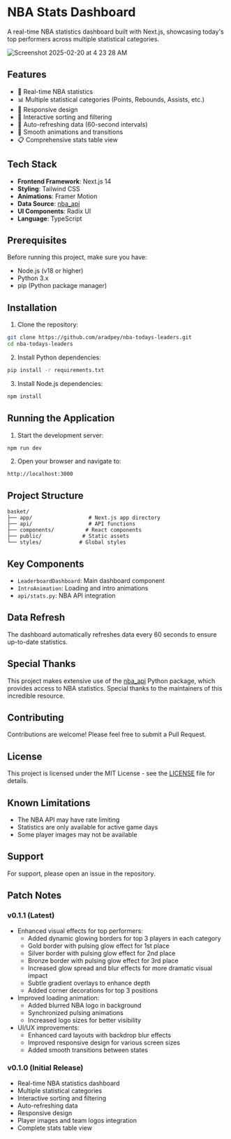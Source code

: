 # NBA Stats Dashboard

A real-time NBA statistics dashboard built with Next.js, showcasing today's top performers across multiple statistical categories.

![Screenshot 2025-02-20 at 4 23 28 AM](https://github.com/user-attachments/assets/fe410d8f-4180-4931-ad92-2ff7cc01cbfb)

## Features

- 🏀 Real-time NBA statistics
- 📊 Multiple statistical categories (Points, Rebounds, Assists, etc.)
- 📱 Responsive design
- 🎯 Interactive sorting and filtering
- 🔄 Auto-refreshing data (60-second intervals)
- 💫 Smooth animations and transitions
- 📋 Comprehensive stats table view

## Tech Stack

- **Frontend Framework**: Next.js 14
- **Styling**: Tailwind CSS
- **Animations**: Framer Motion
- **Data Source**: [nba_api](https://github.com/swar/nba_api)
- **UI Components**: Radix UI
- **Language**: TypeScript

## Prerequisites

Before running this project, make sure you have:

- Node.js (v18 or higher)
- Python 3.x
- pip (Python package manager)

## Installation

1. Clone the repository:

```bash
git clone https://github.com/aradpey/nba-todays-leaders.git
cd nba-todays-leaders
```

2. Install Python dependencies:

```bash
pip install -r requirements.txt
```

3. Install Node.js dependencies:

```bash
npm install
```

## Running the Application

1. Start the development server:

```bash
npm run dev
```

2. Open your browser and navigate to:

```
http://localhost:3000
```

## Project Structure

```
basket/
├── app/                  # Next.js app directory
├── api/                  # API functions
├── components/          # React components
├── public/             # Static assets
└── styles/            # Global styles
```

## Key Components

- `LeaderboardDashboard`: Main dashboard component
- `IntroAnimation`: Loading and intro animations
- `api/stats.py`: NBA API integration

## Data Refresh

The dashboard automatically refreshes data every 60 seconds to ensure up-to-date statistics.

## Special Thanks

This project makes extensive use of the [nba_api](https://github.com/swar/nba_api) Python package, which provides access to NBA statistics. Special thanks to the maintainers of this incredible resource.

## Contributing

Contributions are welcome! Please feel free to submit a Pull Request.

## License

This project is licensed under the MIT License - see the [LICENSE](LICENSE) file for details.

## Known Limitations

- The NBA API may have rate limiting
- Statistics are only available for active game days
- Some player images may not be available

## Support

For support, please open an issue in the repository.

## Patch Notes

### v0.1.1 (Latest)

- Enhanced visual effects for top performers:
  - Added dynamic glowing borders for top 3 players in each category
  - Gold border with pulsing glow effect for 1st place
  - Silver border with pulsing glow effect for 2nd place
  - Bronze border with pulsing glow effect for 3rd place
  - Increased glow spread and blur effects for more dramatic visual impact
  - Subtle gradient overlays to enhance depth
  - Added corner decorations for top 3 positions
- Improved loading animation:
  - Added blurred NBA logo in background
  - Synchronized pulsing animations
  - Increased logo sizes for better visibility
- UI/UX improvements:
  - Enhanced card layouts with backdrop blur effects
  - Improved responsive design for various screen sizes
  - Added smooth transitions between states

### v0.1.0 (Initial Release)

- Real-time NBA statistics dashboard
- Multiple statistical categories
- Interactive sorting and filtering
- Auto-refreshing data
- Responsive design
- Player images and team logos integration
- Complete stats table view
